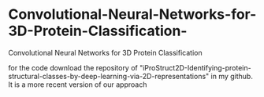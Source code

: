 # Convolutional-Neural-Networks-for-3D-Protein-Classification-
Convolutional Neural Networks for 3D  Protein Classification 

for the code download the repository of "iProStruct2D-Identifying-protein-structural-classes-by-deep-learning-via-2D-representations" in my github. It is a more recent version of our approach
